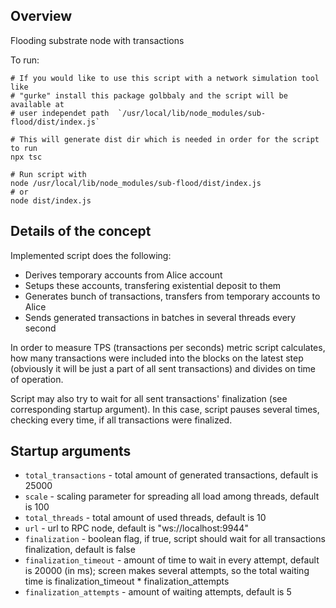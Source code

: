 ## Overview
Flooding substrate node with transactions

To run:

```
# If you would like to use this script with a network simulation tool like 
# "gurke" install this package golbbaly and the script will be available at 
# user independet path  `/usr/local/lib/node_modules/sub-flood/dist/index.js`

# This will generate dist dir which is needed in order for the script to run
npx tsc   

# Run script with
node /usr/local/lib/node_modules/sub-flood/dist/index.js
# or
node dist/index.js
```

## Details of the concept
Implemented script does the following:
- Derives temporary accounts from Alice account
- Setups these accounts, transfering existential deposit to them
- Generates bunch of transactions, transfers from temporary accounts to Alice
- Sends generated transactions in batches in several threads every second

In order to measure TPS (transactions per seconds) metric script calculates, how many transactions were included into the blocks on the latest step (obviously it will be just a part of all sent transactions) and divides on time of operation.

Script may also try to wait for all sent transactions' finalization (see corresponding startup argument). In this case, script pauses several times, checking every time, if all transactions were finalized.

## Startup arguments
- `total_transactions` - total amount of generated transactions, default is 25000
- `scale` - scaling parameter for spreading all load among threads, default is 100
- `total_threads` - total amount of used threads, default is 10
- `url` - url to RPC node, default is "ws://localhost:9944"
- `finalization` - boolean flag, if true, script should wait for all transactions finalization, default is false
- `finalization_timeout` - amount of time to wait in every attempt, default is 20000 (in ms); screen makes several attempts, so the total waiting time is finalization_timeout * finalization_attempts
- `finalization_attempts` - amount of waiting attempts, default is 5
